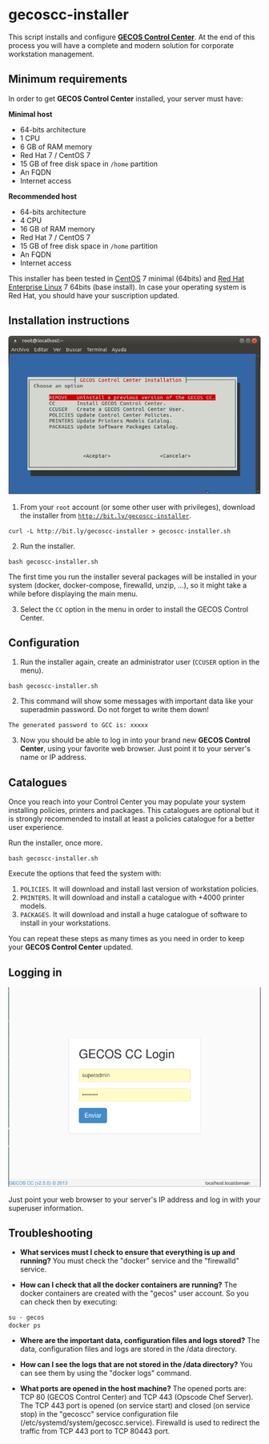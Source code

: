 # gecoscc-installer

This script installs and configure [__GECOS Control Center__](https://gecos-team.github.io). At the end of this process you will have a complete and modern solution for corporate workstation management.

## Minimum requirements

In order to get __GECOS Control Center__ installed, your server must have:

__Minimal host__
* 64-bits architecture
* 1 CPU
* 6 GB of RAM memory 
* Red Hat 7 / CentOS 7
* 15 GB of free disk space in `/home` partition
* An FQDN
* Internet access

__Recommended host__
* 64-bits architecture
* 4 CPU
* 16 GB of RAM memory 
* Red Hat 7 / CentOS 7
* 15 GB of free disk space in `/home` partition
* An FQDN
* Internet access

This installer has been tested in [CentOS](https://centos.org) 7 minimal (64bits) and [Red Hat Enterprise Linux](https://redhat.com) 7 64bits (base install). In case your operating system is Red Hat, you should have your suscription updated.

## Installation instructions

![Installer Screenshot](./gecoscc-installer-docker-01.png)

1. From your `root` account (or some other user with privileges), download the installer from [`http://bit.ly/gecoscc-installer`](http://bit.ly/gecoscc-installer).
~~~
curl -L http://bit.ly/gecoscc-installer > gecoscc-installer.sh
~~~

2. Run the installer.
~~~
bash gecoscc-installer.sh
~~~

The first time you run the installer several packages will be installed in your system (docker, docker-compose, firewalld, unzip, ...), so it might take a while before displaying the main menu.

3. Select the `CC` option in the menu in order to install the GECOS Control Center.


## Configuration

1. Run the installer again, create an administrator user (`CCUSER` option in the menu).
~~~
bash gecoscc-installer.sh
~~~

2. This command will show some messages with important data like your superadmin password. Do not forget to write them down!
~~~
The generated password to GCC is: xxxxx
~~~

3. Now you should be able to log in into your brand new __GECOS Control Center__, using your favorite web browser. Just point it to your server's name or IP address.

## Catalogues

Once you reach into your Control Center you may populate your system installing policies, printers and packages. This catalogues are optional but it is strongly recommended to install at least a policies catalogue for a better user experience.

Run the installer, once more.
~~~
bash gecoscc-installer.sh
~~~

Execute the options that feed the system with:
1. `POLICIES`. It will download and install last version of workstation policies.
2. `PRINTERS`. It will download and install a catalogue with +4000 printer models.
3. `PACKAGES`. It will download and install a huge catalogue of software to install in your workstations.

You can repeat these steps as many times as you need in order to keep your __GECOS Control Center__ updated.


## Logging in

![Installer Screenshot](./gecoscc-installer-02.png)

Just point your web browser to your server's IP address and log in with your superuser information.

## Troubleshooting
* **What services must I check to ensure that everything is up and running?**
You must check the "docker" service and the "firewalld" service.

* **How can I check that all the docker containers are running?**
The docker containers are created with the "gecos" user account. So you can check then by executing:
~~~
su - gecos
docker ps
~~~

* **Where are the important data, configuration files and logs stored?**
The data, configuration files and logs are stored in the /data directory.

* **How can I see the logs that are not stored in the /data directory?**
You can see them by using the "docker logs" command.

* **What ports are opened in the host machine?**
The opened ports are: TCP 80 (GECOS Control Center) and TCP 443 (Opscode Chef Server). The TCP 443 port is opened (on service start) and closed (on service stop) in the "gecoscc" service configuration file (/etc/systemd/system/gecoscc.service). Firewalld is used to redirect the traffic from TCP 443 port to TCP 80443 port.





